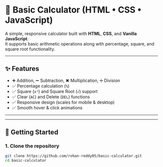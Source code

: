 # 🧮 Basic Calculator (HTML • CSS • JavaScript)

A simple, responsive calculator built with **HTML**, **CSS**, and **Vanilla JavaScript**.  
It supports basic arithmetic operations along with percentage, square, and square root functionality.  

---

## ✨ Features
- ➕ Addition, ➖ Subtraction, ✖ Multiplication, ➗ Division  
- ✅ Percentage calculation (`%`)  
- ✅ Square (`x²`) and Square Root (`√`) support  
- ✅ Clear (`AC`) and Delete (`DEL`) functions  
- ✅ Responsive design (scales for mobile & desktop)  
- ✅ Smooth hover & click animations  

---


---

## 🚀 Getting Started

### 1. Clone the repository
```bash
git clone https://github.com/rohan-reddy05/basic-calculator.git
cd basic-calculator

